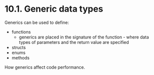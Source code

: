 # 10.1. Generic data types

Generics can be used to define:

- functions
  - generics are placed in the signature of the function - where data types of parameters and the return value are specified
- structs
- enums
- methods

How generics affect code performance.
